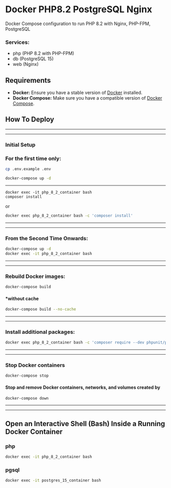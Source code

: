 # Docker PHP8.2 PostgreSQL Nginx

Docker Compose configuration to run PHP 8.2 with Nginx, PHP-FPM, PostgreSQL

### Services:

- php (PHP 8.2 with PHP-FPM)
- db (PostgreSQL 15)
- web (Nginx)

## Requirements

- **Docker:** Ensure you have a stable version of [Docker](https://docs.docker.com/engine/install/) installed.
- **Docker Compose:** Make sure you have a compatible version of [Docker Compose](https://docs.docker.com/compose/install/#install-compose).

## How To Deploy

___
___
### Initial Setup

### For the first time only:

```bash
cp .env.example .env
```

```bash
docker-compose up -d
```
---
    docker exec -it php_8_2_container bash
    composer install
or
```bash
docker exec php_8_2_container bash -c 'composer install'
```
___
___
### From the Second Time Onwards:
```bash
docker-compose up -d
docker exec -it php_8_2_container bash
```
___
___
### Rebuild Docker images:
```bash
docker-compose build
```
#### *without cache
```bash
docker-compose build --no-cache
```
___
___
### Install additional packages:
```bash
docker exec php_8_2_container bash -c 'composer require --dev phpunit/phpunit'
```
___
___

### Stop Docker containers
```bash
docker-compose stop
```

#### Stop and remove Docker containers, networks, and volumes created by

```bash
docker-compose down
```
___
___

## Open an Interactive Shell (Bash) Inside a Running Docker Container

### php
```bash
docker exec -it php_8_2_container bash
```
### pgsql
```bash
docker exec -it postgres_15_container bash
```


